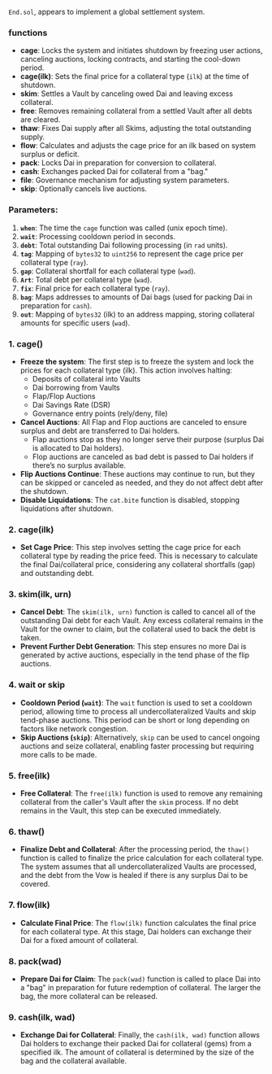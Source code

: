 `End.sol`, appears to implement a global settlement system.


### functions

- **cage**: Locks the system and initiates shutdown by freezing user actions, canceling auctions, locking contracts, and starting the cool-down period.
- **cage(ilk)**: Sets the final price for a collateral type (`ilk`) at the time of shutdown.
- **skim**: Settles a Vault by canceling owed Dai and leaving excess collateral.
- **free**: Removes remaining collateral from a settled Vault after all debts are cleared.
- **thaw**: Fixes Dai supply after all Skims, adjusting the total outstanding supply.
- **flow**: Calculates and adjusts the cage price for an ilk based on system surplus or deficit.
- **pack**: Locks Dai in preparation for conversion to collateral.
- **cash**: Exchanges packed Dai for collateral from a "bag."
- **file**: Governance mechanism for adjusting system parameters.
- **skip**: Optionally cancels live auctions.



### Parameters:

1. **`when`**: The time the `cage` function was called (unix epoch time).
2. **`wait`**: Processing cooldown period in seconds.
3. **`debt`**: Total outstanding Dai following processing (in `rad` units).
4. **`tag`**: Mapping of `bytes32` to `uint256` to represent the cage price per collateral type (`ray`).
5. **`gap`**: Collateral shortfall for each collateral type (`wad`).
6.  **`Art`**: Total debt per collateral type (`wad`).
7. **`fix`**: Final price for each collateral type (`ray`).
8. **`bag`**: Maps addresses to amounts of Dai bags (used for packing Dai in preparation for `cash`).
9. **`out`**: Mapping of `bytes32` (ilk) to an address mapping, storing collateral amounts for specific users (`wad`).


### 1. **cage()**

- **Freeze the system**: The first step is to freeze the system and lock the prices for each collateral type (ilk). This action involves halting:
    - Deposits of collateral into Vaults
    - Dai borrowing from Vaults
    - Flap/Flop Auctions
    - Dai Savings Rate (DSR)
    - Governance entry points (rely/deny, file)
- **Cancel Auctions**: All Flap and Flop auctions are canceled to ensure surplus and debt are transferred to Dai holders.
    - Flap auctions stop as they no longer serve their purpose (surplus Dai is allocated to Dai holders).
    - Flop auctions are canceled as bad debt is passed to Dai holders if there’s no surplus available.
- **Flip Auctions Continue**: These auctions may continue to run, but they can be skipped or canceled as needed, and they do not affect debt after the shutdown.
- **Disable Liquidations**: The `cat.bite` function is disabled, stopping liquidations after shutdown.

### 2. **cage(ilk)**

- **Set Cage Price**: This step involves setting the cage price for each collateral type by reading the price feed. This is necessary to calculate the final Dai/collateral price, considering any collateral shortfalls (gap) and outstanding debt.

### 3. **skim(ilk, urn)**

- **Cancel Debt**: The `skim(ilk, urn)` function is called to cancel all of the outstanding Dai debt for each Vault. Any excess collateral remains in the Vault for the owner to claim, but the collateral used to back the debt is taken.
- **Prevent Further Debt Generation**: This step ensures no more Dai is generated by active auctions, especially in the tend phase of the flip auctions.

### 4. **wait or skip**

- **Cooldown Period (`wait`)**: The `wait` function is used to set a cooldown period, allowing time to process all undercollateralized Vaults and skip tend-phase auctions. This period can be short or long depending on factors like network congestion.
- **Skip Auctions (`skip`)**: Alternatively, `skip` can be used to cancel ongoing auctions and seize collateral, enabling faster processing but requiring more calls to be made.

### 5. **free(ilk)**

- **Free Collateral**: The `free(ilk)` function is used to remove any remaining collateral from the caller's Vault after the `skim` process. If no debt remains in the Vault, this step can be executed immediately.

### 6. **thaw()**

- **Finalize Debt and Collateral**: After the processing period, the `thaw()` function is called to finalize the price calculation for each collateral type. The system assumes that all undercollateralized Vaults are processed, and the debt from the Vow is healed if there is any surplus Dai to be covered.

### 7. **flow(ilk)**

- **Calculate Final Price**: The `flow(ilk)` function calculates the final price for each collateral type. At this stage, Dai holders can exchange their Dai for a fixed amount of collateral.

### 8. **pack(wad)**

- **Prepare Dai for Claim**: The `pack(wad)` function is called to place Dai into a "bag" in preparation for future redemption of collateral. The larger the bag, the more collateral can be released.

### 9. **cash(ilk, wad)**

- **Exchange Dai for Collateral**: Finally, the `cash(ilk, wad)` function allows Dai holders to exchange their packed Dai for collateral (gems) from a specified ilk. The amount of collateral is determined by the size of the bag and the collateral available.
